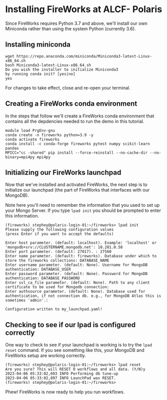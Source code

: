 # Installing FireWorks at ALCF- Polaris

Since FireWorks requires Python 3.7 and above, we'll install our own
Miniconda rather than using the system Python (currently 3.6).

## Installing miniconda

```
wget https://repo.anaconda.com/miniconda/Miniconda3-latest-Linux-x86_64.sh
bash Miniconda3-latest-Linux-x86_64.sh
Do you wish the installer to initialize Miniconda3
by running conda init? [yes|no]
yes
```

For changes to take effect, close and re-open your terminal.

## Creating a FireWorks conda environment

In the steps that follow we'll create a FireWorks conda environment
that contains all the depdencies needed to run the demo in this
tutorial. 

```
module load PrgEnv-gnu
conda create -n fireworks python=3.9 -y
conda activate fireworks
conda install -c conda-forge fireworks pytest numpy scikit-learn pandas
MPICC="cc -shared" pip install --force-reinstall --no-cache-dir --no-binary=mpi4py mpi4py
```

## Initializing our FireWorks launchpad

Now that we've installed and activated FireWorks, the next step is to initialize
our launchpad (the part of FireWorks that interfaces with our MongoDB). 

Note here you'll need to remember the information that you used to set up your
Mongo Server. If you type `lpad init` you should be prompted to enter this information.

```
(fireworks) stephey@polaris-login-01:~/fireworks> lpad init
Please supply the following configuration values
(press Enter if you want to accept the defaults)

Enter host parameter. (default: localhost). Example: 'localhost' or 'mongodb+srv://CLUSTERNAME.mongodb.net': 10.201.0.58
Enter port parameter. (default: 27017). : 27560
Enter name parameter. (default: fireworks). Database under which to store the fireworks collections: DATABASE_NAME
Enter username parameter. (default: None). Username for MongoDB authentication: DATABASE_USER
Enter password parameter. (default: None). Password for MongoDB authentication: DATABASE_PASSWORD
Enter ssl_ca_file parameter. (default: None). Path to any client certificate to be used for Mongodb connection:
Enter authsource parameter. (default: None). Database used for authentication, if not connection db. e.g., for MongoDB Atlas this is sometimes 'admin'.:

Configuration written to my_launchpad.yaml!
```

## Checking to see if our lpad is configured correctly

One way to check to see if your launchpad is working is to try the `lpad reset` command.
If you see something like this, your MongoDB and FireWorks setup are working correctly.

```
(fireworks) stephey@polaris-login-01:~/fireworks> lpad reset
Are you sure? This will RESET 0 workflows and all data. (Y/N)y
2023-04-06 05:33:02,693 INFO Performing db tune-up
2023-04-06 05:33:02,897 INFO LaunchPad was RESET.
(fireworks) stephey@polaris-login-01:~/fireworks>
```

Phew! FireWorks is now ready to help you run workflows.
